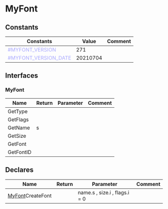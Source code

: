 
# MyFont

## Constants

|Constants|Value|Comment|
| --- | --- | --- |
|<span style="color:#AAAAFF">\#MYFONT\_VERSION</span>| 271||
|<span style="color:#AAAAFF">\#MYFONT\_VERSION\_DATE</span>| 20210704||


## Interfaces


### MyFont
|Name|Return|Parameter|Comment|
| --- | --- | --- | --- |
|GetType||||
|GetFlags||||
|GetName|s|||
|GetSize||||
|GetFont||||
|GetFontID||||


## Declares

|Name|Return|Parameter|Comment|
| --- | --- | --- | --- |
|[MyFont](#MyFont)CreateFont||name.s , size.i , flags.i = 0||


